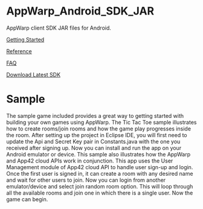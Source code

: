 AppWarp_Android_SDK_JAR
=======================

AppWarp client SDK JAR files for Android.

[Getting Started](https://github.com/shephertz/AppWarp_JAVA_SDK_JAR/wiki/Getting-Started)

[Reference](https://github.com/shephertz/AppWarp_JAVA_SDK_JAR/wiki/Reference)

[FAQ](https://github.com/shephertz/AppWarp_JAVA_SDK_JAR/wiki/FAQ)

[Download Latest SDK](https://github.com/shephertz/AppWarp_Android_SDK_JAR/blob/master/V_0.9/App42MultiPlayerGamingSDK.zip?raw=true)

Sample
========
The sample game included provides a great way to getting started with building your own games using AppWarp. The Tic Tac Toe sample illustrates how
to create rooms/join rooms and how the game play progresses inside the room.
After setting up the project in Eclipse IDE, you will first need to update the Api and Secret Key pair in Constants.java with the one you received
after signing up. Now you can install and run the app on your Android emulator or device.
This sample also illustrates how the AppWarp and App42 cloud APIs work in conjunction. This app uses the User Management module of App42 cloud API to 
handle user sign-up and login.
Once the first user is signed in, it can create a room with any desired name and wait for other users to join. Now you can login from another emulator/device
and select join random room option. This will loop through all the available rooms and join one in which there is a single user. Now the game can begin.

